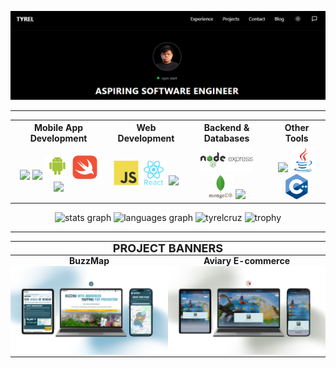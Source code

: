 <img/>![](https://github.com/tyrelcruz/tyrelcruz/blob/main/GITHUB_HEADER.png)
__________________

<table>
  <tr>
    <th>Mobile App Development</th>
    <th>Web Development</th>
    <th>Backend & Databases</th>
    <th>Other Tools</th>
  </tr>
  <tr>
    <td align="center">
      <a href="https://flutter.dev"><img src="https://www.vectorlogo.zone/logos/flutterio/flutterio-icon.svg" width="40"/></a>
      <a href="https://dart.dev"><img src="https://www.vectorlogo.zone/logos/dartlang/dartlang-icon.svg" width="40"/></a>
      <a href="https://developer.android.com"><img src="https://raw.githubusercontent.com/devicons/devicon/master/icons/android/android-original-wordmark.svg" width="40"/></a>
      <a href="https://developer.apple.com/swift/"><img src="https://raw.githubusercontent.com/devicons/devicon/master/icons/swift/swift-original.svg" width="40"/></a>
      <a href="https://kotlinlang.org"><img src="https://www.vectorlogo.zone/logos/kotlinlang/kotlinlang-icon.svg" width="40"/></a>
    </td>
    <td align="center">
      <a href="https://developer.mozilla.org/en-US/docs/Web/JavaScript"><img src="https://raw.githubusercontent.com/devicons/devicon/master/icons/javascript/javascript-original.svg" width="40"/></a>
      <a href="https://reactjs.org/"><img src="https://raw.githubusercontent.com/devicons/devicon/master/icons/react/react-original-wordmark.svg" width="40"/></a>
      <a href="https://tailwindcss.com/"><img src="https://www.vectorlogo.zone/logos/tailwindcss/tailwindcss-icon.svg" width="40"/></a>
    </td>
    <td align="center">
      <a href="https://nodejs.org"><img src="https://raw.githubusercontent.com/devicons/devicon/master/icons/nodejs/nodejs-original-wordmark.svg" width="40"/></a>
      <a href="https://expressjs.com"><img src="https://raw.githubusercontent.com/devicons/devicon/master/icons/express/express-original-wordmark.svg" width="40"/></a>
      <a href="https://www.mongodb.com/"><img src="https://raw.githubusercontent.com/devicons/devicon/master/icons/mongodb/mongodb-original-wordmark.svg" width="40"/></a>
      <a href="https://firebase.google.com/"><img src="https://www.vectorlogo.zone/logos/firebase/firebase-icon.svg" width="40"/></a>
    </td>
    <td align="center">
      <a href="https://git-scm.com/"><img src="https://www.vectorlogo.zone/logos/git-scm/git-scm-icon.svg" width="40"/></a>
      <a href="https://www.java.com"><img src="https://raw.githubusercontent.com/devicons/devicon/master/icons/java/java-original.svg" width="40"/></a>
      <a href="https://www.w3schools.com/cpp/"><img src="https://raw.githubusercontent.com/devicons/devicon/master/icons/cplusplus/cplusplus-original.svg" width="40"/></a>
    </td>
  </tr>
</table>


<div style="text-align: center;">
  <img src="https://github-readme-stats.vercel.app/api?username=tyrelcruz&theme=tokyonight&show_icons=true&hide_border=true&count_private=true" height="124" alt="stats graph" />
  <img src="https://github-readme-stats.vercel.app/api/top-langs/?username=tyrelcruz&theme=tokyonight&show_icons=true&hide_border=true&layout=compact" height="124" alt="languages graph" />
  <img src="https://streak-stats.vercel.app/?user=tyrelcruz&theme=tokyonight&hide_border=true" height="124" alt="tyrelcruz" />
  <img src="https://github-profile-trophy.vercel.app/?username=tyrelcruz&title=MultiLanguage,Commits,Repositories,PullRequest,Contributed,Issues,Experience,Reviews,Stars,Followers&theme=darkhub&no-frame=true&row=1&column=9" alt="trophy" />
</div>

__________________

<table align="center" width="100%" style="border-collapse:collapse; margin:0; padding:0;">
  <tr>
    <th colspan="2" style="text-align:center; font-size:18px; padding:0;">PROJECT BANNERS</th>
  </tr>
  <tr>
    <th align="center" width="50%" style="padding:0; margin:0;">BuzzMap</th>
    <th align="center" width="50%" style="padding:0; margin:0;">Aviary E-commerce</th>
  </tr>
  <tr>
    <td align="center" width="50%" style="padding:0; margin:0;">
      <img src="https://github.com/tyrelcruz/tyrelcruz/blob/main/buzzmap.png" style="max-width:100%; margin:0; padding:0;" />
    </td>
    <td align="center" width="50%" style="padding:0; margin:0;">
      <img src="https://github.com/tyrelcruz/tyrelcruz/blob/main/Aviary_banner.png" style="max-width:100%; margin:0; padding:0;" />
    </td>
  </tr>
</table>




